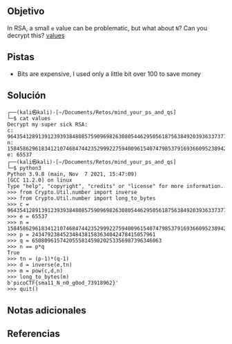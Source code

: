 ## Objetivo
In RSA, a small `e` value can be problematic, but what about `N`? Can you decrypt this? [values](https://mercury.picoctf.net/static/b9ddda080c56fb421bf30409bec3460d/values)

## Pistas
- Bits are expensive, I used only a little bit over 100 to save money

## Solución
```
┌──(kali㉿kali)-[~/Documents/Retos/mind_your_ps_and_qs]
└─$ cat values 
Decrypt my super sick RSA:
c: 964354128913912393938480857590969826308054462950561875638492039363373779803642185
n: 1584586296183412107468474423529992275940096154074798537916936609523894209759157543
e: 65537                                                                                                                   
┌──(kali㉿kali)-[~/Documents/Retos/mind_your_ps_and_qs]
└─$ python3
Python 3.9.8 (main, Nov  7 2021, 15:47:09) 
[GCC 11.2.0] on linux
Type "help", "copyright", "credits" or "license" for more information.
>>> from Crypto.Util.number import inverse
>>> from Crypto.Util.number import long_to_bytes
>>> c = 964354128913912393938480857590969826308054462950561875638492039363373779803642185
>>> e = 65537
>>> n = 1584586296183412107468474423529992275940096154074798537916936609523894209759157543
>>> p = 2434792384523484381583634042478415057961
>>> q = 650809615742055581459820253356987396346063
>>> n == p*q
True
>>> tn = (p-1)*(q-1)
>>> d = inverse(e,tn)
>>> m = pow(c,d,n)
>>> long_to_bytes(m)
b'picoCTF{sma11_N_n0_g0od_73918962}'
>>> quit()

```

## Notas adicionales


## Referencias

